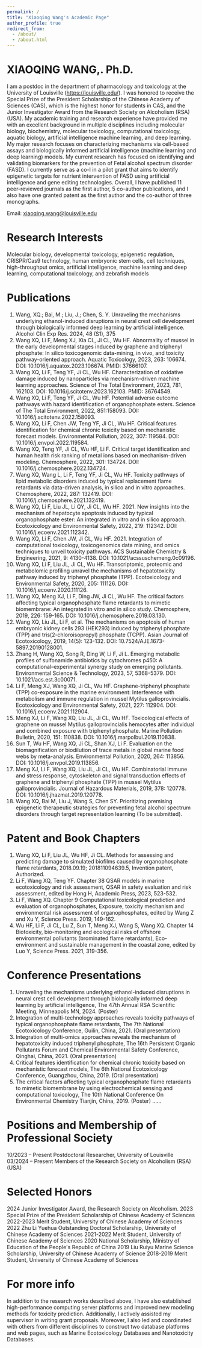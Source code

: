 ```yaml
---
permalink: /
title: "Xiaoqing Wang's Academic Page"
author_profile: true
redirect_from: 
  - /about/
  - /about.html
---
```

XIAOQING WANG,. Ph.D.
======
I am a postdoc in the department of pharmacology and toxicology at the University of Louisville (https://louisville.edu/).
I was honored to receive the Special Prize of the President Scholarship of the Chinese Academy of Sciences (CAS), which is the highest honor for students in CAS, and the Junior Investigator Award from the Research Society on Alcoholism (RSA) (USA).
My academic training and research experience have provided me with an excellent background in multiple disciplines including molecular biology, biochemistry, molecular toxicology, computational toxicology, aquatic biology, artificial intelligence machine learning, and deep learning.
My major research focuses on characterizing mechanisms via cell-based assays and biologically informed artificial intelligence (machine learning and deep learning) models. My current research has focused on identifying and validating biomarkers for the prevention of Fetal alcohol spectrum disorder (FASD).
I currently serve as a co-I in a pilot grant that aims to identify epigenetic targets for nutrient intervention of FASD using artificial intelligence and gene editing technologies.
Overall, I have published 11 peer-reviewed journals as the first author, 5 co-author publications, and I also have one granted patent as the first author and the co-author of three monographs.

Email: xiaoqing.wang@louisville.edu



Research Interests 
======
Molecular biology, developmental toxicology, epigenetic regulation, CRISPR/Cas9 technology, human embryonic stem cells, cell techniques, high-throughput omics, artificial intelligence, machine learning and deep learning, computational toxicology, and zebrafish models



Publications
======
1. Wang, XQ.; Bai, M.; Liu, J.; Chen, S. Y. Unraveling the mechanisms underlying ethanol-induced disruptions in neural crest cell development through biologically informed deep learning by artificial intelligence. Alcohol Clin Exp Res. 2024, 48 (S1), 375
2. Wang XQ, Li F, Meng XJ, Xia CL, Ji CL, Wu HF. Abnormality of mussel in the early developmental stages induced by graphene and triphenyl phosphate: In silico toxicogenomic data-mining, in vivo, and toxicity pathway-oriented approach. Aquatic Toxicology, 2023, 263: 106674. DOI: 10.1016/j.aquatox.2023.106674. PMID: 37666107.
3. Wang XQ, Li F, Teng YF, Ji CL, Wu HF. Characterization of oxidative damage induced by nanoparticles via mechanism-driven machine learning approaches. Science of The Total Environment, 2023, 781, 162103. DOI: 10.1016/j.scitotenv.2023.162103. PMID: 36764549.
4. Wang XQ, Li F, Teng YF, Ji CL, Wu HF. Potential adverse outcome pathways with hazard identification of organophosphate esters. Science of The Total Environment, 2022, 851:158093. DOI: 10.1016/j.scitotenv.2022.158093.
5. Wang XQ, Li F, Chen JW, Teng YF, Ji CL, Wu HF. Critical features identification for chemical chronic toxicity based on mechanistic forecast models. Environmental Pollution, 2022, 307: 119584. DOI: 10.1016/j.envpol.2022.119584.
6. Wang XQ, Teng YF, Ji CL, Wu HF, Li F. Critical target identification and human health risk ranking of metal ions based on mechanism-driven modeling. Chemosphere, 2022, 301: 134724. DOI: 10.1016/j.chemosphere.2022.134724.
7. Wang XQ, Wang L, Li F, Teng YF, Ji CL, Wu HF. Toxicity pathways of lipid metabolic disorders induced by typical replacement flame retardants via data-driven analysis, in silico and in vitro approaches. Chemosphere, 2022, 287: 132419. DOI: 10.1016/j.chemosphere.2021.132419.
8. Wang XQ, Li F, Liu JL, Li QY, Ji CL, Wu HF. 2021. New insights into the mechanism of hepatocyte apoptosis induced by typical organophosphate ester: An integrated in vitro and in silico approach. Ecotoxicology and Environmental Safety, 2022, 219: 112342. DOI: 10.1016/j.ecoenv.2021.112342.
9. Wang XQ, Li F, Chen JW, Ji CL, Wu HF. 2021. Integration of computational toxicology, toxicogenomics data mining, and omics techniques to unveil toxicity pathways. ACS Sustainable Chemistry & Engineering, 2021, 9: 4130-4138. DOI: 10.1021/acssuschemeng.0c09196.
10. Wang XQ, Li F, Liu JL, Ji CL, Wu HF. Transcriptomic, proteomic and metabolomic profiling unravel the mechanisms of hepatotoxicity pathway induced by triphenyl phosphate (TPP). Ecotoxicology and Environmental Safety, 2020, 205: 111126. DOI: 10.1016/j.ecoenv.2020.111126.
11. Wang XQ, Meng XJ, Li F, Ding JW, Ji CL, Wu HF. The critical factors affecting typical organophosphate flame retardants to mimetic biomembrane: An integrated in vitro and in silico study. Chemosphere, 2019, 226: 159-165. DOI: 10.1016/j.chemosphere.2019.03.130.
12. Wang XQ, Liu JL, Li F, et al. The mechanisms on apoptosis of human embryonic kidney cells 293 (HEK293) induced by triphenyl phosphate (TPP) and tris(2-chloroisopropyl) phosphate (TCPP). Asian Journal of Ecotoxicology, 2019, 14(5): 123-132. DOI: 10.7524/AJE.1673-5897.20190128001.
13. Zhang H, Wang XQ, Song R, Ding W, Li F, Ji L. Emerging metabolic profiles of sulfonamide antibiotics by cytochromes p450: A computational–experimental synergy study on emerging pollutants. Environmental Science & Technology, 2023, 57, 5368-5379. DOI: 10.1021/acs.est.3c00071.
14. Li F, Meng XJ, Wang XQ, Ji CL, Wu HF. Graphene-triphenyl phosphate (TPP) co-exposure in the marine environment: Interference with metabolism and immune regulation in mussel Mytilus galloprovincialis. Ecotoxicology and Environmental Safety, 2021, 227: 112904. DOI: 10.1016/j.ecoenv.2021.112904.
15. Meng XJ, Li F, Wang XQ, Liu JL, Ji CL, Wu HF. Toxicological effects of graphene on mussel Mytilus galloprovincialis hemocytes after individual and combined exposure with triphenyl phosphate. Marine Pollution Bulletin, 2020, 151: 110838. DOI: 10.1016/j.marpolbul.2019.110838.
16. Sun T, Wu HF, Wang XQ, Ji CL, Shan XJ, Li F. Evaluation on the biomagnification or biodilution of trace metals in global marine food webs by meta-analysis. Environmental Pollution, 2020, 264: 113856. DOI: 10.1016/j.envpol.2019.113856.
17. Meng XJ, Li F, Wang XQ, Liu JL, Ji CL, Wu HF. Combinatorial immune and stress response, cytoskeleton and signal transduction effects of graphene and triphenyl phosphate (TPP) in mussel Mytilus galloprovincialis. Journal of Hazardous Materials, 2019, 378: 120778. DOI: 10.1016/j.jhazmat.2019.120778.
18. Wang XQ, Bai M, Liu J, Wang S, Chen SY. Prioritizing premising epigenetic therapeutic strategies for preventing fetal alcohol spectrum disorders through target representation learning (To be submitted).



Patent and Book Chapters
======
1. Wang XQ, Li F, Liu JL, Wu HF, Ji CL. Methods for assessing and predicting damage to simulated biofilms caused by organophosphate flame retardants, 2018.09.19; 201811094639.5, Invention patent, Authorized.
2. Li F, Wang XQ, Teng YF. Chapter 38 QSAR models in marine ecotoxicology and risk assessment, QSAR in safety evaluation and risk assessment, edited by Hong H, Academic Press, 2023, 523-532.
3. Li F, Wang XQ. Chapter 9 Computational toxicological prediction and evaluation of organophosphates, Exposure, toxicity mechanism and environmental risk assessment of organophosphates, edited by Wang Z and Xu Y, Science Press. 2019, 149-162.
4. Wu HF, Li F, Ji CL, Lu Z, Sun T, Meng XJ, Wang S, Wang XQ. Chapter 14 Biotoxicity, bio-monitoring and ecological risks of offshore environmental pollutants (brominated flame retardants), Eco-environment and sustainable management in the coastal zone, edited by Luo Y, Science Press. 2021, 319-356.



Conference Presentations
======
1. Unraveling the mechanisms underlying ethanol-induced disruptions in neural crest cell development through biologically informed deep learning by artificial intelligence, The 47th Annual RSA Scientific Meeting, Minneapolis MN, 2024. (Poster)
2. Integration of multi-technology approaches reveals toxicity pathways of typical organophosphate flame retardants, The 7th National Ecotoxicology Conference, Guilin, China, 2021. (Oral presentation)
3. Integration of multi-omics approaches reveals the mechanism of hepatotoxicity induced triphenyl phosphate, The 16th Persistent Organic Pollutants Forum and Chemical Environmental Safety Conference, Qinghai, China, 2021. (Oral presentation)
4. Critical features identification for chemical chronic toxicity based on mechanistic forecast models, The 6th National Ecotoxicology Conference, Guangzhou, China, 2019. (Oral presentation)
5. The critical factors affecting typical organophosphate flame retardants to mimetic biomembrane by using electrochemical sensing and computational toxicology, The 10th National Conference On Environmental Chemistry Tianjin, China, 2019. (Poster)
……



Positions and Membership of Professional Society
======
10/2023 – Present    Postdoctoral Researcher, University of Louisville
03/2024 – Present    Members of the Research Society on Alcoholism (RSA) (USA)



Selected Honors
======
2024             Junior Investigator Award, the Research Society on Alcoholism.
2023             Special Prize of the President Scholarship of Chinese Academy of Sciences
2022-2023        Merit Student, University of Chinese Academy of Sciences
2022             Zhu Li Yuehua Outstanding Doctoral Scholarship, University of Chinese Academy of Sciences
2021-2022        Merit Student, University of Chinese Academy of Sciences
2020             National Scholarship, Ministry of Education of the People's Republic of China
2019             Liu Ruiyu Marine Science Scholarship, University of Chinese Academy of Science
2018-2019        Merit Student, University of Chinese Academy of Sciences



For more info
======
In addition to the research works described above, I have also established high-performance computing server platforms and improved new modeling methods for toxicity prediction. Additionally, I actively assisted my supervisor in writing grant proposals. Moreover, I also led and coordinated with others from different disciplines to construct two database platforms and web pages, such as Marine Ecotoxicology Databases and Nanotoxicity Databases.

